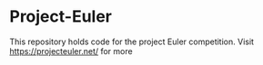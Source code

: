 # Project-Euler

This repository holds code for the project Euler competition. Visit https://projecteuler.net/ for more
